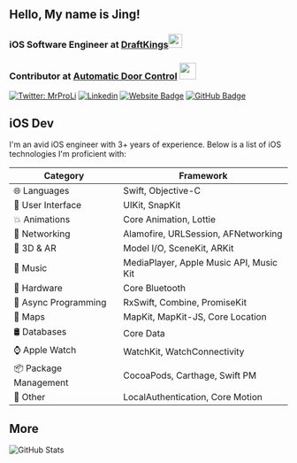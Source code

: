 ## Hello, My name is Jing!

<h3> iOS Software Engineer at <a href="https://www.draftkings.com">DraftKings</a><img src="https://jingweili.me/resources/DraftKings-logo.png" width="25"></h3>
<h3> Contributor at <a href="https://github.com/AutomaticDoorControl">Automatic Door Control<a/> <img src="https://rpiadc.com/assets/ADCLogoRed.png" width="30"> </h3>

[![Twitter: MrProLi](https://img.shields.io/twitter/follow/MrProLi?style=social)](https://twitter.com/MrProLi)
[![Linkedin](https://img.shields.io/badge/-jingweili2-blue?style=flat-square&logo=Linkedin&logoColor=white&link=https://www.linkedin.com/in/jingweili2/)](https://www.linkedin.com/in/jingweili2/)
[![Website Badge](https://img.shields.io/badge/-jingweili.me-47CCCC?style=flat&logo=Google-Chrome&logoColor=white&link=https://jingweili.me)](https://jingweili.me)
[![GitHub Badge](https://img.shields.io/github/followers/ljw980105?label=follow&style=social)](https://github.com/ljw980105)

## iOS Dev
I'm an avid iOS engineer with 3+ years of experience.  Below is a list of iOS technologies I'm proficient with:

| Category  | Framework          |
|-----------|--------------------|
| 🌐 Languages | Swift, Objective-C |
| 📱 User Interface | UIKit, SnapKit  |
| 💥 Animations | Core Animation, Lottie  |
| 📶 Networking | Alamofire, URLSession, AFNetworking  |
| 🧊  3D & AR | Model I/O, SceneKit, ARKit   |
| 🎸 Music | MediaPlayer, Apple Music API, Music Kit   |
| 🔩 Hardware | Core Bluetooth   |
| 🔮 Async Programming | RxSwift, Combine, PromiseKit   |
| 📍 Maps | MapKit, MapKit-JS, Core Location |
| 🛢️ Databases | Core Data  |
| ⌚ Apple Watch | WatchKit, WatchConnectivity |
| 📦 Package Management | CocoaPods, Carthage, Swift PM  |
| 🤷 Other | LocalAuthentication, Core Motion   |


## More
<p><img src="https://github-readme-stats.vercel.app/api?username=ljw980105&amp;show_icons=true" alt="GitHub Stats"></p>
